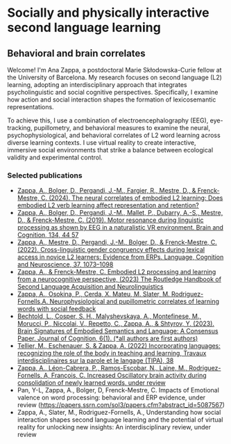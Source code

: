 # Socially and physically interactive second language learning
## Behavioral and brain correlates

Welcome! I'm Ana Zappa, a postdoctoral Marie Skłodowska-Curie fellow at the University of Barcelona. My research focuses on second language (L2) learning, adopting an interdisciplinary approach that integrates psycholinguistic and social cognitive perspectives. Specifically, I examine how action and social interaction shapes the formation of lexicosemantic representations.

To achieve this, I use a combination of electroencephalography (EEG), eye-tracking, pupillometry, and behavioral measures to examine the neural, psychophysiological, and behavioral correlates of L2 word learning across diverse learning contexts. I use virtual reality to create interactive, immersive social environments that strike a balance between ecological validity and experimental control.

### Selected publications
- [Zappa, A., Bolger, D., Pergandi, J.-M., Fargier, R., Mestre, D., & Frenck-Mestre, C. (2024). The neural correlates of embodied L2 learning: Does embodied L2 verb learning affect representation and retention? ](https://doi.org/10.1162/nol_a_00132)
- [Zappa, A., Bolger, D., Pergandi, J.-M., Mallet, P., Dubarry, A.-S., Mestre, D., & Frenck-Mestre, C. (2019). Motor resonance during linguistic processing as shown by EEG in a naturalistic VR environment. Brain and Cognition, 134, 44 57](https://doi.org/10.1016/j.bandc.2019.05.003)
- [Zappa, A., Mestre, D., Pergandi, J.-M., Bolger, D., & Frenck-Mestre, C. (2022). Cross-linguistic gender congruency effects during lexical access in novice L2 learners: Evidence from ERPs. Language, Cognition and Neuroscience, 37, 1073–1098](https://doi.org/10.1080/23273798.2022.2039726)
- [Zappa, A., & Frenck-Mestre, C. Embodied L2 processing and learning from a neurocognitive perspective, (2023) The Routledge Handbook of Second Language Acquisition and Neurolinguistics ](https://doi.org/10.4324/9781003190912)
- [Zappa, A., Osokina, P., Cerda, X. Mateu, M. Slater, M. Rodriguez-Fornells,A. Neurophysiological and pupillometric correlates of learning words with social feedback](https://www.biorxiv.org/content/10.1101/2025.02.04.636399v1)
- [Bechtold, L., Cosper, S. H., Malyshevskaya, A., Montefinese, M., Morucci, P., Niccolai, V., Repetto, C., Zappa, A., & Shtyrov, Y. (2023). Brain Signatures of Embodied Semantics and Language: A Consensus Paper. Journal of Cognition, 6(1). (*all authors are first authors)](https://journalofcognition.org/articles/10.5334/joc.237) 
- [Tellier, M., Eschenauer, S. & Zappa, A. (2022) Incorporating languages: recognizing the role of the body in teaching and learning, Travaux interdisciplinaires sur la parole et le langage (TIPA), 38](https://journals.openedition.org/tipa/)
- [Zappa, A., Léon-Cabrera, P., Ramos-Escobar, N., Laine, M., Rodriguez-Fornells, A, François, C.  Increased Oscillatory brain activity during consolidation of newly learned words, under review](https://www.biorxiv.org/content/10.1101/2025.01.09.632010v1)
- Pan, Y-L, Zappa, A., Bolger, D, Frenck-Mestre, C. Impacts of Emotional valence on word processing: behavioral and ERP evidence, under review
(https://papers.ssrn.com/sol3/papers.cfm?abstract_id=5087567)
- Zappa, A., Slater, M., Rodriguez-Fornells, A., Understanding how social interaction shapes second language learning and the potential of virtual reality for unlocking new insights: An interdisciplinary review, under review
